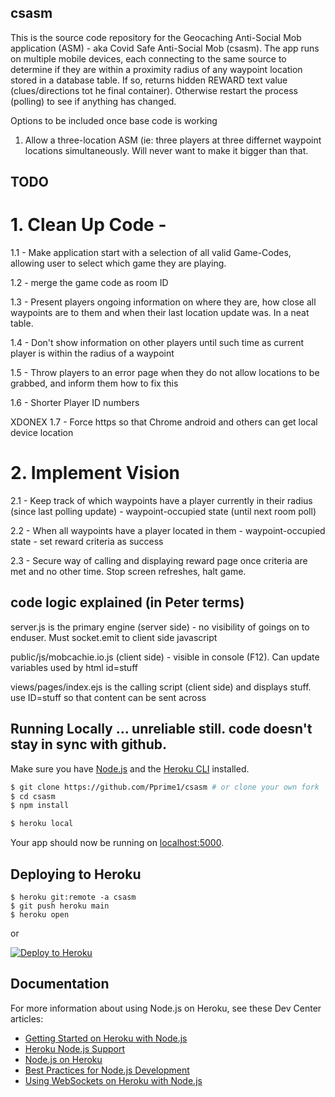 ## csasm
This is the source code repository for the Geocaching Anti-Social Mob application (ASM) - aka Covid Safe Anti-Social Mob (csasm).
The app runs on multiple mobile devices, each connecting to the same source to determine if they are within a proximity radius of any waypoint location stored in a database table.
If so, returns hidden REWARD text value (clues/directions tot he final container). Otherwise restart the process (polling) to see if anything has changed.

Options to be included once base code is working
1. Allow a three-location ASM (ie: three players at three differnet waypoint locations simultaneously. Will never want to make it bigger than that. 


## TODO

# 1. Clean Up Code -

1.1 - Make application start with a selection of all valid Game-Codes, allowing user to select which game they are playing.

1.2 - merge the game code as room ID

1.3 - Present players ongoing information on where they are, how close all waypoints are to them and when their last location update was. In a neat table.

1.4 - Don't show information on other players until such time as current player is within the radius of a waypoint

1.5 - Throw players to an error page when they do not allow locations to be grabbed, and inform them how to fix this

1.6 - Shorter Player ID numbers

XDONEX 1.7 - Force https so that Chrome android and others can get local device location


# 2. Implement Vision

2.1 - Keep track of which waypoints have a player currently in their radius (since last polling update) - waypoint-occupied state (until next room poll)

2.2 - When all waypoints have a player located in them - waypoint-occupied state -  set reward criteria as success

2.3 - Secure way of calling and displaying reward page once criteria are met and no other time. Stop screen refreshes, halt game.



## code logic explained (in Peter terms)

server.js is the primary engine (server side) - no visibility of goings on to enduser. Must socket.emit to client side javascript

public/js/mobcachie.io.js (client side) - visible in console (F12). Can update variables used by html id=stuff

views/pages/index.ejs is the calling script (client side) and displays stuff. use ID=stuff so that content can be sent across




## Running Locally ... unreliable still. code doesn't stay in sync with github.

Make sure you have [Node.js](http://nodejs.org/) and the [Heroku CLI](https://cli.heroku.com/) installed.

```sh
$ git clone https://github.com/Pprime1/csasm # or clone your own fork
$ cd csasm
$ npm install

$ heroku local
```

Your app should now be running on [localhost:5000](http://localhost:5000/).

## Deploying to Heroku

```
$ heroku git:remote -a csasm
$ git push heroku main
$ heroku open
```
or

[![Deploy to Heroku](https://www.herokucdn.com/deploy/button.png)](https://heroku.com/deploy)

## Documentation

For more information about using Node.js on Heroku, see these Dev Center articles:

- [Getting Started on Heroku with Node.js](https://devcenter.heroku.com/articles/getting-started-with-nodejs)
- [Heroku Node.js Support](https://devcenter.heroku.com/articles/nodejs-support)
- [Node.js on Heroku](https://devcenter.heroku.com/categories/nodejs)
- [Best Practices for Node.js Development](https://devcenter.heroku.com/articles/node-best-practices)
- [Using WebSockets on Heroku with Node.js](https://devcenter.heroku.com/articles/node-websockets)
